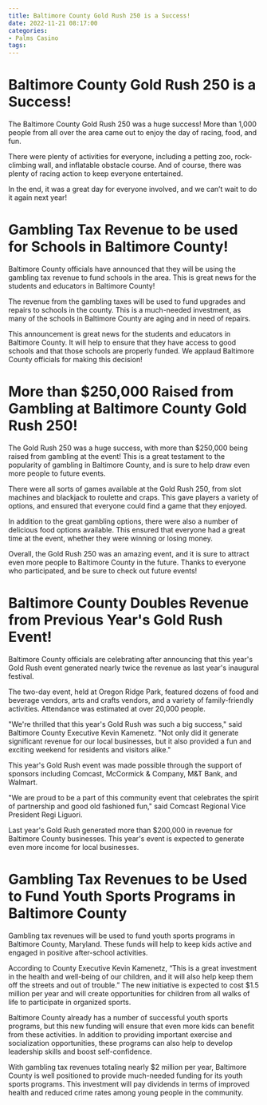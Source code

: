 ```yaml
---
title: Baltimore County Gold Rush 250 is a Success!
date: 2022-11-21 08:17:00
categories:
- Palms Casino
tags:
---
```



#  Baltimore County Gold Rush 250 is a Success!

The Baltimore County Gold Rush 250 was a huge success! More than 1,000 people from all over the area came out to enjoy the day of racing, food, and fun.

There were plenty of activities for everyone, including a petting zoo, rock-climbing wall, and inflatable obstacle course. And of course, there was plenty of racing action to keep everyone entertained.

In the end, it was a great day for everyone involved, and we can’t wait to do it again next year!

#  Gambling Tax Revenue to be used for Schools in Baltimore County!

Baltimore County officials have announced that they will be using the gambling tax revenue to fund schools in the area. This is great news for the students and educators in Baltimore County!

The revenue from the gambling taxes will be used to fund upgrades and repairs to schools in the county. This is a much-needed investment, as many of the schools in Baltimore County are aging and in need of repairs.

This announcement is great news for the students and educators in Baltimore County. It will help to ensure that they have access to good schools and that those schools are properly funded. We applaud Baltimore County officials for making this decision!

#  More than $250,000 Raised from Gambling at Baltimore County Gold Rush 250!

The Gold Rush 250 was a huge success, with more than $250,000 being raised from gambling at the event! This is a great testament to the popularity of gambling in Baltimore County, and is sure to help draw even more people to future events.

There were all sorts of games available at the Gold Rush 250, from slot machines and blackjack to roulette and craps. This gave players a variety of options, and ensured that everyone could find a game that they enjoyed.

In addition to the great gambling options, there were also a number of delicious food options available. This ensured that everyone had a great time at the event, whether they were winning or losing money.

Overall, the Gold Rush 250 was an amazing event, and it is sure to attract even more people to Baltimore County in the future. Thanks to everyone who participated, and be sure to check out future events!

#  Baltimore County Doubles Revenue from Previous Year's Gold Rush Event!

Baltimore County officials are celebrating after announcing that this year's Gold Rush event generated nearly twice the revenue as last year's inaugural festival.

The two-day event, held at Oregon Ridge Park, featured dozens of food and beverage vendors, arts and crafts vendors, and a variety of family-friendly activities. Attendance was estimated at over 20,000 people.

"We're thrilled that this year's Gold Rush was such a big success," said Baltimore County Executive Kevin Kamenetz. "Not only did it generate significant revenue for our local businesses, but it also provided a fun and exciting weekend for residents and visitors alike."

This year's Gold Rush event was made possible through the support of sponsors including Comcast, McCormick & Company, M&T Bank, and Walmart.

"We are proud to be a part of this community event that celebrates the spirit of partnership and good old fashioned fun," said Comcast Regional Vice President Regi Liguori.

Last year's Gold Rush generated more than $200,000 in revenue for Baltimore County businesses. This year's event is expected to generate even more income for local businesses.

#  Gambling Tax Revenues to be Used to Fund Youth Sports Programs in Baltimore County

Gambling tax revenues will be used to fund youth sports programs in Baltimore County, Maryland. These funds will help to keep kids active and engaged in positive after-school activities.

According to County Executive Kevin Kamenetz, “This is a great investment in the health and well-being of our children, and it will also help keep them off the streets and out of trouble.” The new initiative is expected to cost $1.5 million per year and will create opportunities for children from all walks of life to participate in organized sports.

Baltimore County already has a number of successful youth sports programs, but this new funding will ensure that even more kids can benefit from these activities. In addition to providing important exercise and socialization opportunities, these programs can also help to develop leadership skills and boost self-confidence.

With gambling tax revenues totaling nearly $2 million per year, Baltimore County is well positioned to provide much-needed funding for its youth sports programs. This investment will pay dividends in terms of improved health and reduced crime rates among young people in the community.